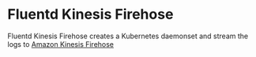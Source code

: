 # Fluentd Kinesis Firehose

Fluentd Kinesis Firehose creates a Kubernetes daemonset and stream the logs to [Amazon Kinesis Firehose](https://aws.amazon.com/kinesis/data-firehose/)
